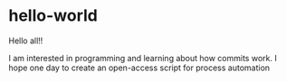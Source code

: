 # hello-world

Hello all!!

I am interested in programming and learning about how commits work. I hope one day to create an open-access script
for process automation
